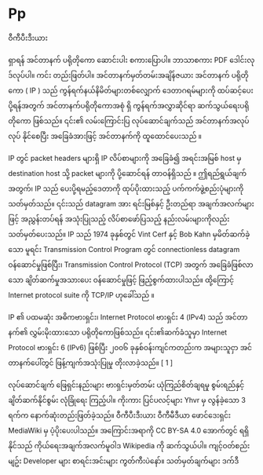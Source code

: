# Pp

ဝီကီပီးဒီးယား

ရှာရန်
အင်တာနက် ပရိုတိုကော
ဆောင်းပါး စကားပြောပါ။
ဘာသာစကား
PDF ဒေါင်းလုဒ်လုပ်ပါ။
ကင်း
တည်းဖြတ်ပါ။
အင်တာနက်မှတ်တမ်းအချိန်ဇယား
အင်တာနက် ပရိုတိုကော ( IP ) သည် ကွန်ရက်နယ်နိမိတ်များတစ်လျှောက် ဒေတာဂရမ်များကို ထပ်ဆင့်ပေးပို့ရန်အတွက် အင်တာနက်ပရိုတိုကောအစုံ ရှိ ကွန်ရက်အလွှာဆိုင်ရာ ဆက်သွယ်ရေးပရိုတိုကော ဖြစ်သည်။ ၎င်း၏ လမ်းကြောင်းပြ လုပ်ဆောင်ချက်သည် အင်တာနက်အလုပ်လုပ် နိုင်စေပြီး အခြေခံအားဖြင့် အင်တာနက်ကို ထူထောင်ပေးသည် ။

IP တွင် packet headers များရှိ IP လိပ်စာများကို အခြေခံ၍ အရင်းအမြစ် host မှ destination host သို့ packet များကို ပို့ဆောင်ရန် တာဝန်ရှိသည် ။ ဤရည်ရွယ်ချက်အတွက်၊ IP သည် ပေးပို့ရမည့်ဒေတာကို ထုပ်ပိုးထားသည့် ပက်ကက်ဖွဲ့စည်းပုံများကို သတ်မှတ်သည်။ ၎င်းသည် datagram အား ရင်းမြစ်နှင့် ဦးတည်ရာ အချက်အလက်များဖြင့် အညွှန်းတပ်ရန် အသုံးပြုသည့် လိပ်စာဖော်ပြသည့် နည်းလမ်းများကိုလည်း သတ်မှတ်ပေးသည်။ IP သည် 1974 ခုနှစ်တွင် Vint Cerf နှင့် Bob Kahn မှမိတ်ဆက်ခဲ့သော မူရင်း Transmission Control Program တွင် connectionless datagram ဝန်ဆောင်မှုဖြစ်ပြီး၊ Transmission Control Protocol (TCP) အတွက် အခြေခံဖြစ်လာသော ချိတ်ဆက်မှုအသားပေး ဝန်ဆောင်မှုဖြင့် ဖြည့်စွက်ထားပါသည်။ ထို့ကြောင့် Internet protocol suite ကို TCP/IP ဟုခေါ်သည် ။

IP ၏ ပထမဆုံး အဓိကဗားရှင်း၊ Internet Protocol ဗားရှင်း 4 (IPv4) သည် အင်တာနက်၏ လွှမ်းမိုးထားသော ပရိုတိုကောဖြစ်သည်။ ၎င်း၏ဆက်ခံသူမှာ Internet Protocol ဗားရှင်း 6 (IPv6) ဖြစ်ပြီး ၂၀၀၆ ခုနှစ်ဝန်းကျင်ကတည်းက အများသူငှာ အင်တာနက်ပေါ်တွင် ဖြန့်ကျက်အသုံးပြုမှု တိုးလာခဲ့သည်။ [ 1 ]

လုပ်ဆောင်ချက်
ဖြေရှင်းနည်းများ
ဗားရှင်းမှတ်တမ်း
ယုံကြည်စိတ်ချရမှု
စွမ်းရည်နှင့် ချိတ်ဆက်နိုင်စွမ်း
လုံခြုံရေး
ကြည့်ပါ။
ကိုးကား
ပြင်ပလင့်များ
Yhvr မှ လွန်ခဲ့သော 3 ရက်က နောက်ဆုံးတည်းဖြတ်ခဲ့သည်။
ဝီကီပီးဒီးယား
ဝီကီမီဒီယာ ဖောင်ဒေးရှင်း
MediaWiki မှ ပံ့ပိုးပေးပါသည်။
အကြောင်းအရာကို CC BY-SA 4.0 အောက်တွင် ရရှိ နိုင်သည်
ကိုယ်ရေးအချက်အလက်မူဝါဒ Wikipedia ကို ဆက်သွယ်ပါ။ ကျင့်ဝတ်စည်းမျဥ်း Developer များ စာရင်းအင်းများ ကွတ်ကီးပဲနော်။ သတ်မှတ်ချက်များ ဒက်ဒီ
